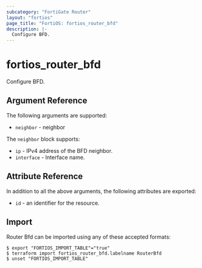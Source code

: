 ```yaml
---
subcategory: "FortiGate Router"
layout: "fortios"
page_title: "FortiOS: fortios_router_bfd"
description: |-
  Configure BFD.
---
```


# fortios_router_bfd
Configure BFD.

## Argument Reference

The following arguments are supported:

* `neighbor` - neighbor

The `neighbor` block supports:

* `ip` - IPv4 address of the BFD neighbor.
* `interface` - Interface name.


## Attribute Reference

In addition to all the above arguments, the following attributes are exported:
* `id` - an identifier for the resource.

## Import

Router Bfd can be imported using any of these accepted formats:
```
$ export "FORTIOS_IMPORT_TABLE"="true"
$ terraform import fortios_router_bfd.labelname RouterBfd
$ unset "FORTIOS_IMPORT_TABLE"
```
